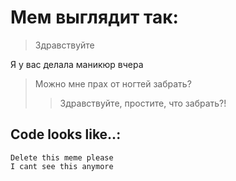 # Мем выглядит так:

>Здравствуйте

 Я у вас делала маникюр вчера

>Можно мне прах от ногтей забрать?
>
>>Здравствуйте, простите, что забрать?!

## Code looks like..:
	Delete this meme please
	I cant see this anymore


